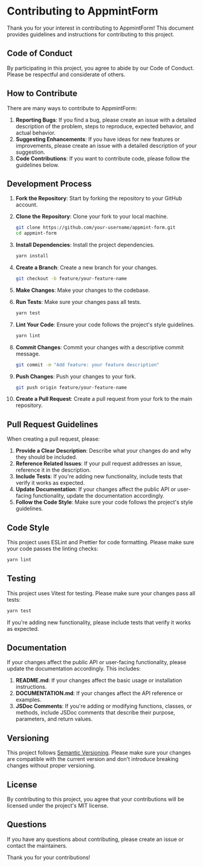 # Contributing to AppmintForm

Thank you for your interest in contributing to AppmintForm! This document provides guidelines and instructions for contributing to this project.

## Code of Conduct

By participating in this project, you agree to abide by our Code of Conduct. Please be respectful and considerate of others.

## How to Contribute

There are many ways to contribute to AppmintForm:

1. **Reporting Bugs**: If you find a bug, please create an issue with a detailed description of the problem, steps to reproduce, expected behavior, and actual behavior.
2. **Suggesting Enhancements**: If you have ideas for new features or improvements, please create an issue with a detailed description of your suggestion.
3. **Code Contributions**: If you want to contribute code, please follow the guidelines below.

## Development Process

1. **Fork the Repository**: Start by forking the repository to your GitHub account.
2. **Clone the Repository**: Clone your fork to your local machine.

   ```bash
   git clone https://github.com/your-username/appmint-form.git
   cd appmint-form
   ```

3. **Install Dependencies**: Install the project dependencies.

   ```bash
   yarn install
   ```

4. **Create a Branch**: Create a new branch for your changes.

   ```bash
   git checkout -b feature/your-feature-name
   ```

5. **Make Changes**: Make your changes to the codebase.
6. **Run Tests**: Make sure your changes pass all tests.

   ```bash
   yarn test
   ```

7. **Lint Your Code**: Ensure your code follows the project's style guidelines.

   ```bash
   yarn lint
   ```

8. **Commit Changes**: Commit your changes with a descriptive commit message.

   ```bash
   git commit -m "Add feature: your feature description"
   ```

9. **Push Changes**: Push your changes to your fork.

   ```bash
   git push origin feature/your-feature-name
   ```

10. **Create a Pull Request**: Create a pull request from your fork to the main repository.

## Pull Request Guidelines

When creating a pull request, please:

1. **Provide a Clear Description**: Describe what your changes do and why they should be included.
2. **Reference Related Issues**: If your pull request addresses an issue, reference it in the description.
3. **Include Tests**: If you're adding new functionality, include tests that verify it works as expected.
4. **Update Documentation**: If your changes affect the public API or user-facing functionality, update the documentation accordingly.
5. **Follow the Code Style**: Make sure your code follows the project's style guidelines.

## Code Style

This project uses ESLint and Prettier for code formatting. Please make sure your code passes the linting checks:

```bash
yarn lint
```

## Testing

This project uses Vitest for testing. Please make sure your changes pass all tests:

```bash
yarn test
```

If you're adding new functionality, please include tests that verify it works as expected.

## Documentation

If your changes affect the public API or user-facing functionality, please update the documentation accordingly. This includes:

1. **README.md**: If your changes affect the basic usage or installation instructions.
2. **DOCUMENTATION.md**: If your changes affect the API reference or examples.
3. **JSDoc Comments**: If you're adding or modifying functions, classes, or methods, include JSDoc comments that describe their purpose, parameters, and return values.

## Versioning

This project follows [Semantic Versioning](https://semver.org/). Please make sure your changes are compatible with the current version and don't introduce breaking changes without proper versioning.

## License

By contributing to this project, you agree that your contributions will be licensed under the project's MIT license.

## Questions

If you have any questions about contributing, please create an issue or contact the maintainers.

Thank you for your contributions!
